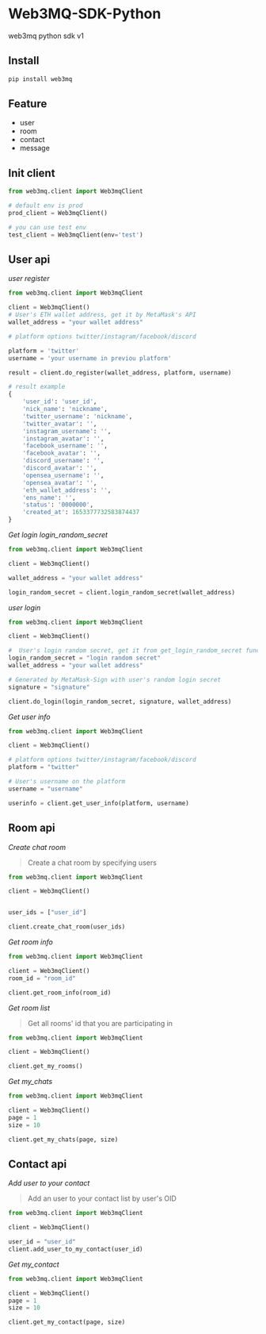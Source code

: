 # Web3MQ-SDK-Python
web3mq python sdk v1

## Install

```bash
pip install web3mq
```

## Feature

- user
- room
- contact
- message


## Init client

```python
from web3mq.client import Web3mqClient

# default env is prod
prod_client = Web3mqClient()

# you can use test env
test_client = Web3mqClient(env='test')
```

## User api

*user register*

```python
from web3mq.client import Web3mqClient

client = Web3mqClient()
# User's ETH wallet address, get it by MetaMask's API
wallet_address = "your wallet address"

# platform options twitter/instagram/facebook/discord

platform = 'twitter'
username = 'your username in previou platform'

result = client.do_register(wallet_address, platform, username)

# result example
{
    'user_id': 'user_id',
    'nick_name': 'nickname',
    'twitter_username': 'nickname',
    'twitter_avatar': '',
    'instagram_username': '',
    'instagram_avatar': '',
    'facebook_username': '',
    'facebook_avatar': '',
    'discord_username': '',
    'discord_avatar': '',
    'opensea_username': '',
    'opensea_avatar': '',
    'eth_wallet_address': '',
    'ens_name': '',
    'status': '0000000',
    'created_at': 1653377732583874437
}
```

*Get login login_random_secret*

```python
from web3mq.client import Web3mqClient

client = Web3mqClient()

wallet_address = "your wallet address"

login_random_secret = client.login_random_secret(wallet_address)
```

*user login*

```python
from web3mq.client import Web3mqClient

client = Web3mqClient()

#  User's login random secret, get it from get_login_random_secret function
login_random_secret = "login random secret"
wallet_address = "your wallet address"

# Generated by MetaMask-Sign with user's random login secret
signature = "signature"

client.do_login(login_random_secret, signature, wallet_address)
```

*Get user info*

```python
from web3mq.client import Web3mqClient

client = Web3mqClient()

# platform options twitter/instagram/facebook/discord
platform = "twitter"

# User's username on the platform
username = "username"

userinfo = client.get_user_info(platform, username)
```

## Room api

*Create chat room*

> Create a chat room by specifying users

```python
from web3mq.client import Web3mqClient

client = Web3mqClient()


user_ids = ["user_id"]

client.create_chat_room(user_ids)
```

*Get room info*

```python
from web3mq.client import Web3mqClient

client = Web3mqClient()
room_id = "room_id"

client.get_room_info(room_id)
```

*Get room list*

> Get all rooms' id that you are participating in

```python
from web3mq.client import Web3mqClient

client = Web3mqClient()

client.get_my_rooms()
```

*Get my_chats*

```python
from web3mq.client import Web3mqClient

client = Web3mqClient()
page = 1
size = 10

client.get_my_chats(page, size)
```

## Contact api

*Add user to your contact*

> Add an user to your contact list by user's OID

```python
from web3mq.client import Web3mqClient

client = Web3mqClient()

user_id = "user_id"
client.add_user_to_my_contact(user_id)
```


*Get my_contact*

```python
from web3mq.client import Web3mqClient

client = Web3mqClient()
page = 1
size = 10

client.get_my_contact(page, size)
```

